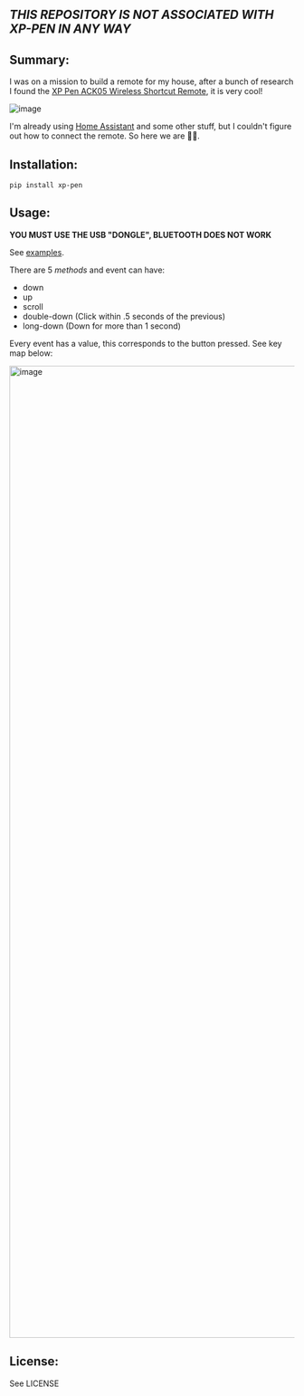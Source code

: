 ***THIS REPOSITORY IS NOT ASSOCIATED WITH XP-PEN IN ANY WAY***
--------------------------------------------------------------

Summary:
--------
I was on a mission to build a remote for my house, after a bunch of research I found the [XP Pen ACK05 Wireless Shortcut Remote](https://www.amazon.com/ACK05-Wireless-Bluetooth-Programmable-Customized/dp/B0BVW3S1QR), it is very cool!

![image](https://github.com/user-attachments/assets/318ddcfb-1a94-48fc-a8e4-303b093bf31d)

I'm already using [Home Assistant](https://www.home-assistant.io/) and some other stuff, but I couldn't figure out how to connect the remote. So here we are 🤷‍♂️.


Installation:
-------------
  
```
pip install xp-pen
```

Usage:
--------------

**YOU MUST USE THE USB "DONGLE", BLUETOOTH DOES NOT WORK**

See [examples](https://github.com/smartfastlabs/xp-pen/tree/main/examples).

There are 5 *methods* and event can have:

- down
- up
- scroll
- double-down (Click within .5 seconds of the previous)
- long-down (Down for more than 1 second)

Every event has a value, this corresponds to the button pressed.  See key map below:

<img width="1718" alt="image" src="https://github.com/user-attachments/assets/c1cb42a7-918b-4efb-ba70-b09ce3c78fda">


License:
--------
See LICENSE
